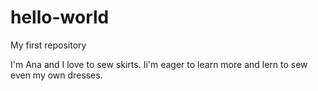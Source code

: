 # hello-world
My first repository

I'm Ana and I love to sew skirts. Ii'm eager to learn more and lern to sew even my own dresses.
